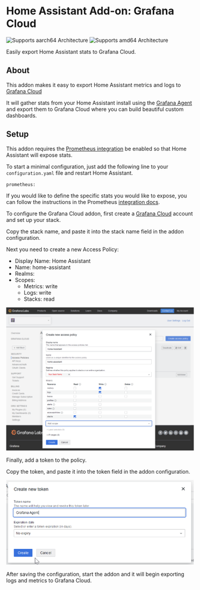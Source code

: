 # Home Assistant Add-on: Grafana Cloud

![Supports aarch64 Architecture][aarch64-shield]
![Supports amd64 Architecture][amd64-shield]

Easily export Home Assistant stats to Grafana Cloud.

## About

This addon makes it easy to export Home Assistant metrics and logs to [Grafana Cloud][grafana-cloud]

It will gather stats from your Home Assistant install using the [Grafana Agent][grafana-agent] and export them to Grafana Cloud where you can build beautiful custom dashboards.

## Setup

This addon requires the [Prometheus integration](https://www.home-assistant.io/integrations/prometheus/) be enabled so that Home Assistant will expose stats.

To start a minimal configuration, just add the following line to your `configuration.yaml` file and restart Home Assistant.

```
prometheus:
```

If you would like to define the specific stats you would like to expose, you can follow the instructions in the Prometheus [integration docs](https://www.home-assistant.io/integrations/prometheus/).

To configure the Grafana Cloud addon, first create a [Grafana Cloud][grafana-cloud] account and set up your stack.

Copy the stack name, and paste it into the stack name field in the addon configuration.

Next you need to create a new Access Policy:

- Display Name: Home Assistant
- Name: home-assistant
- Realms: <your stack>
- Scopes:
  - Metrics: write
  - Logs: write
  - Stacks: read

![Create Access Policy](https://github.com/grafana/home-assistant-addons/raw/main/grafana_cloud/images/create-access-policy.png)

Finally, add a token to the policy.

Copy the token, and paste it into the token field in the addon configuration.

![Create Access Token](https://github.com/grafana/home-assistant-addons/raw/main/grafana_cloud/images/create-access-token.png)

After saving the configuration, start the addon and it will begin exporting logs and metrics to Grafana Cloud.

[grafana]: https://grafana.com
[grafana-cloud]: https://grafana.com/products/cloud/
[grafana-agent]: https://grafana.com/docs/agent/latest/
[integration]: https://grafana.com/solutions/home-assistant/monitor/
[aarch64-shield]: https://img.shields.io/badge/aarch64-yes-green.svg
[amd64-shield]: https://img.shields.io/badge/amd64-yes-green.svg
